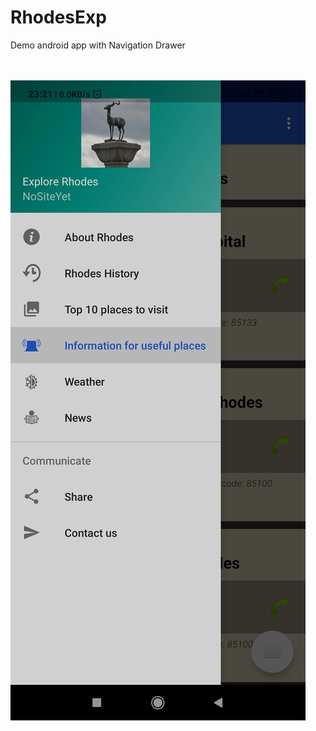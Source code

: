 # RhodesExp

Demo android app with Navigation Drawer

<br/><br/>
![alt tag](https://github.com/FationSH/RhodesExp/blob/main/screenshot/Screenshot_RhodesExp.jpg)
